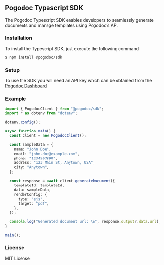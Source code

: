 ## Pogodoc Typescript SDK

The Pogodoc Typescript SDK enables developers to seamlessly generate documents and manage templates using Pogodoc’s API.

### Installation

To install the Typescript SDK, just execute the following command

```bash
$ npm install @pogodoc/sdk
```

### Setup

To use the SDK you will need an API key which can be obtained from the [Pogodoc Dashboard](https://app.pogodoc.com)

### Example

```ts
import { PogodocClient } from "@pogodoc/sdk";
import * as dotenv from "dotenv";

dotenv.config();

async function main() {
  const client = new PogodocClient();

  const sampleData = {
    name: "John Doe",
    email: "john.doe@example.com",
    phone: "1234567890",
    address: "123 Main St, Anytown, USA",
    city: "Anytown",
  };

  const response = await client.generateDocument({
    templateId: templateId,
    data: sampleData,
    renderConfig: {
      type: "ejs",
      target: "pdf",
    },
  });

  console.log("Generated document url: \n", response.output?.data.url);
}

main();
```

### License

MIT License
